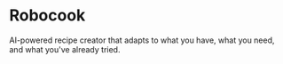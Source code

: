 # Robocook
AI-powered recipe creator that adapts to what you have, what you need, and what you've already tried.
